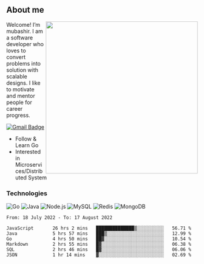 ## About me

<img align="right" src="https://github-readme-stats-zhiwei-feng.vercel.app/api?username=mub4shir&show_icons=true" width="400" />

Welcome! I’m mubashir. I am a software developer who loves to convert problems into solution with scalable designs. I like to motivate and mentor people for career progress.

[![Gmail Badge](https://img.shields.io/badge/-mubashir11131719@gmail.com-c14438?style=flat-square&logo=Gmail&logoColor=white&link=mailto:mubashir11131719@gmail.com)](mailto:mubashir11131719@gmail.com)




- Follow & Learn Go
- Interested in Microservices/Distributed System


### Technologies
![Go](https://img.shields.io/badge/-Go-000000?style=flat-square&logo=go)
![Java](https://img.shields.io/badge/-Java-E34A86?style=flat-square&logo=java)
![Node.js](https://img.shields.io/badge/-Node.js-000000?style=flat-square&logo=node.js)
![MySQL](https://img.shields.io/badge/-MySQL-orange?style=flat-square&logo=MySQL)
![Redis](https://img.shields.io/badge/-Redis-black?style=flat-square&logo=Redis)
![MongoDB](https://img.shields.io/badge/-MongoDB-000000?style=flat-square&logo=mongodb)






<!--START_SECTION:waka-->

```text
From: 18 July 2022 - To: 17 August 2022

JavaScript       26 hrs 2 mins   ██████████████▒░░░░░░░░░░   56.71 %
Java             5 hrs 57 mins   ███▒░░░░░░░░░░░░░░░░░░░░░   12.99 %
Go               4 hrs 50 mins   ██▓░░░░░░░░░░░░░░░░░░░░░░   10.54 %
Markdown         2 hrs 55 mins   █▓░░░░░░░░░░░░░░░░░░░░░░░   06.38 %
SQL              2 hrs 46 mins   █▓░░░░░░░░░░░░░░░░░░░░░░░   06.06 %
JSON             1 hr 14 mins    ▓░░░░░░░░░░░░░░░░░░░░░░░░   02.69 %
```

<!--END_SECTION:waka-->
</p>


